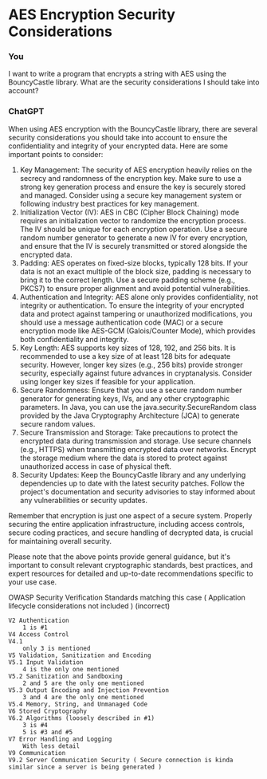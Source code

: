 # AES Encryption Security Considerations

### You
I want to write a program that encrypts a string with AES using the BouncyCastle library. What are the security considerations I should take into account? 

### ChatGPT
When using AES encryption with the BouncyCastle library, there are several security considerations you should take into account to ensure the confidentiality and integrity of your encrypted data. Here are some important points to consider:

1. Key Management: The security of AES encryption heavily relies on the secrecy and randomness of the encryption key. Make sure to use a strong key generation process and ensure the key is securely stored and managed. Consider using a secure key management system or following industry best practices for key management.
2. Initialization Vector (IV): AES in CBC (Cipher Block Chaining) mode requires an initialization vector to randomize the encryption process. The IV should be unique for each encryption operation. Use a secure random number generator to generate a new IV for every encryption, and ensure that the IV is securely transmitted or stored alongside the encrypted data.
3. Padding: AES operates on fixed-size blocks, typically 128 bits. If your data is not an exact multiple of the block size, padding is necessary to bring it to the correct length. Use a secure padding scheme (e.g., PKCS7) to ensure proper alignment and avoid potential vulnerabilities.
4. Authentication and Integrity: AES alone only provides confidentiality, not integrity or authentication. To ensure the integrity of your encrypted data and protect against tampering or unauthorized modifications, you should use a message authentication code (MAC) or a secure encryption mode like AES-GCM (Galois/Counter Mode), which provides both confidentiality and integrity.
5. Key Length: AES supports key sizes of 128, 192, and 256 bits. It is recommended to use a key size of at least 128 bits for adequate security. However, longer key sizes (e.g., 256 bits) provide stronger security, especially against future advances in cryptanalysis. Consider using longer key sizes if feasible for your application.
6. Secure Randomness: Ensure that you use a secure random number generator for generating keys, IVs, and any other cryptographic parameters. In Java, you can use the java.security.SecureRandom class provided by the Java Cryptography Architecture (JCA) to generate secure random values.
7. Secure Transmission and Storage: Take precautions to protect the encrypted data during transmission and storage. Use secure channels (e.g., HTTPS) when transmitting encrypted data over networks. Encrypt the storage medium where the data is stored to protect against unauthorized access in case of physical theft.
8. Security Updates: Keep the BouncyCastle library and any underlying dependencies up to date with the latest security patches. Follow the project's documentation and security advisories to stay informed about any vulnerabilities or security updates.

Remember that encryption is just one aspect of a secure system. Properly securing the entire application infrastructure, including access controls, secure coding practices, and secure handling of decrypted data, is crucial for maintaining overall security.

Please note that the above points provide general guidance, but it's important to consult relevant cryptographic standards, best practices, and expert resources for detailed and up-to-date recommendations specific to your use case.

OWASP Security Verification Standards matching this case ( Application lifecycle considerations not included ) (incorrect)

    V2 Authentication
        1 is #1
    V4 Access Control
    V4.1 
        only 3 is mentioned
    V5 Validation, Sanitization and Encoding
    V5.1 Input Validation
        4 is the only one mentioned
    V5.2 Sanitization and Sandboxing
        2 and 5 are the only one mentioned
    V5.3 Output Encoding and Injection Prevention
        3 and 4 are the only one mentioned
    V5.4 Memory, String, and Unmanaged Code
    V6 Stored Cryptography
    V6.2 Algorithms (loosely described in #1)
        3 is #4
        5 is #3 and #5
    V7 Error Handling and Logging
        With less detail
    V9 Communication
    V9.2 Server Communication Security ( Secure connection is kinda similar since a server is being generated )